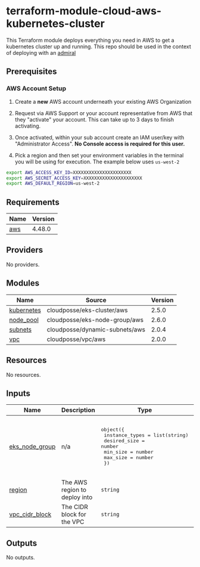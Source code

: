<!-- BEGIN_TF_DOCS -->
# terraform-module-cloud-aws-kubernetes-cluster

This Terraform module deploys everything you need in AWS to get a kubernetes cluster up and running. This repo should be used in the context of deploying with an [admiral](https://github.com/glueops/admiral)

## Prerequisites

### AWS Account Setup

1. Create a **new** AWS account underneath your existing AWS Organization
2. Request via AWS Support or your account representative from AWS that they "activate" your account. This can take up to 3 days to finish activating.
3. Once activated, within your sub account create an IAM user/key with "Administrator Access". **No Console access is required for this user.**

4. Pick a region and then set your environment variables in the terminal you will be using for execution. The example below uses `us-west-2`

```bash
export AWS_ACCESS_KEY_ID=XXXXXXXXXXXXXXXXXXXXXX
export AWS_SECRET_ACCESS_KEY=XXXXXXXXXXXXXXXXXXXXXX
export AWS_DEFAULT_REGION=us-west-2
```

## Requirements

| Name | Version |
|------|---------|
| <a name="requirement_aws"></a> [aws](#requirement\_aws) | 4.48.0 |

## Providers

No providers.

## Modules

| Name | Source | Version |
|------|--------|---------|
| <a name="module_kubernetes"></a> [kubernetes](#module\_kubernetes) | cloudposse/eks-cluster/aws | 2.5.0 |
| <a name="module_node_pool"></a> [node\_pool](#module\_node\_pool) | cloudposse/eks-node-group/aws | 2.6.0 |
| <a name="module_subnets"></a> [subnets](#module\_subnets) | cloudposse/dynamic-subnets/aws | 2.0.4 |
| <a name="module_vpc"></a> [vpc](#module\_vpc) | cloudposse/vpc/aws | 2.0.0 |

## Resources

No resources.

## Inputs

| Name | Description | Type | Default | Required |
|------|-------------|------|---------|:--------:|
| <a name="input_eks_node_group"></a> [eks\_node\_group](#input\_eks\_node\_group) | n/a | <pre>object({<br>    instance_types = list(string)<br>    desired_size   = number<br>    min_size       = number<br>    max_size       = number<br>  })</pre> | <pre>{<br>  "desired_size": 3,<br>  "instance_types": [<br>    "t3a.large"<br>  ],<br>  "max_size": 4,<br>  "min_size": 3<br>}</pre> | no |
| <a name="input_region"></a> [region](#input\_region) | The AWS region to deploy into | `string` | n/a | yes |
| <a name="input_vpc_cidr_block"></a> [vpc\_cidr\_block](#input\_vpc\_cidr\_block) | The CIDR block for the VPC | `string` | `"10.65.0.0./16"` | no |

## Outputs

No outputs.
<!-- END_TF_DOCS -->